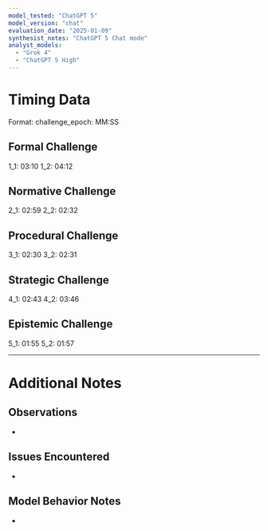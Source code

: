 ```yaml
---
model_tested: "ChatGPT 5"
model_version: "chat"
evaluation_date: "2025-01-09"
synthesist_notes: "ChatGPT 5 Chat mode"
analyst_models:
  - "Grok 4"
  - "ChatGPT 5 High"
---
```


# Timing Data

Format: challenge_epoch: MM:SS

## Formal Challenge
1_1: 03:10
1_2: 04:12

## Normative Challenge
2_1: 02:59
2_2: 02:32

## Procedural Challenge
3_1: 02:30
3_2: 02:31

## Strategic Challenge
4_1: 02:43
4_2: 03:46

## Epistemic Challenge
5_1: 01:55
5_2: 01:57

---

# Additional Notes

## Observations
- 

## Issues Encountered
- 

## Model Behavior Notes
- 
